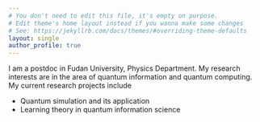 ```yaml
---
# You don't need to edit this file, it's empty on purpose.
# Edit theme's home layout instead if you wanna make some changes
# See: https://jekyllrb.com/docs/themes/#overriding-theme-defaults
layout: single
author_profile: true
---
```


I am a postdoc in Fudan University, Physics Department. My research interests are in the area of quantum information and quantum computing.  My current research projects include
- Quantum simulation and its application
- Learning theory in quantum information science
